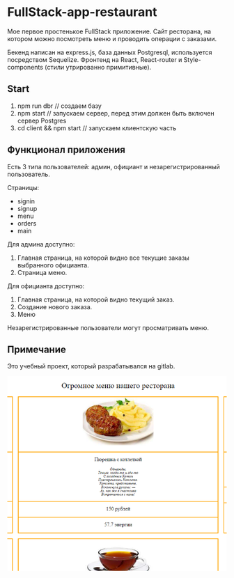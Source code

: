 # FullStack-app-restaurant

Мое первое простенькое FullStack приложение. Сайт ресторана, на котором можно посмотреть меню и проводить операции с заказами.

Бекенд написан на express.js, база данных Postgresql, используется посредством Sequelize.
Фронтенд на React, React-router и Style-components (стили утрированно примитивные).

## Start

1. npm run dbr // создаем базу
2. npm start // запускаем сервер, перед этим должен быть включен сервер Postgres
3. cd client && npm start // запускаем клиентскую часть

## Функционал приложения

Есть 3 типа пользователей: админ, официант и незарегистрированный пользователь.

Страницы:
- signin
- signup
- menu
- orders
- main

Для админа доступно:
1. Главная страница, на которой видно все текущие заказы выбранного официанта.
2. Страница меню.

Для официанта доступно:
1. Главная страница, на которой видно текущий заказ.
2. Создание нового заказа.
3. Меню

Незарегистрированные пользователи могут просматривать меню.


## Примечание

Это учебный проект, который разрабатывался на gitlab.<br>

![menu](cut_menu.png)
